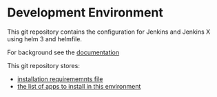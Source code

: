 # Development Environment 

This git repository contains the configuration for Jenkins and Jenkins X using helm 3 and helmfile.

For background see the [documentation](https://github.com/jenkins-x/enhancements/tree/master/proposals/2/docs)

This git repository stores:
 
 * [installation requirememnts file](jx-requirements.yml) 
 * [the list of apps to install in this environment](jx-apps.yml)